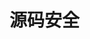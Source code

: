 
# 源码安全

<!-- 
手把手教你Java项目源码安全审查！ 
https://mp.weixin.qq.com/s/p-Y4AxeajW5hI2hjJyOP8w
糟糕，系统又被攻击了 
https://mp.weixin.qq.com/s/bFCCWS3E6K5o-T6Z34Tyfw
安全编码
https://souche.yuque.com/books/share/7404fb7c-896b-451a-ae21-344abf791d3b/agb2lw
你真的了解 SQL 注入吗？ 
https://mp.weixin.qq.com/s/NSo32pl5HOyRCXq98T11Rw
-->